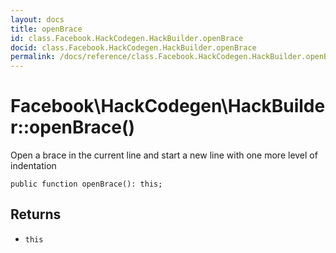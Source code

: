 ```yaml
---
layout: docs
title: openBrace
id: class.Facebook.HackCodegen.HackBuilder.openBrace
docid: class.Facebook.HackCodegen.HackBuilder.openBrace
permalink: /docs/reference/class.Facebook.HackCodegen.HackBuilder.openBrace/
---
```

# Facebook\\HackCodegen\\HackBuilder::openBrace()




Open a brace in the current line and start a new line
with one more level of indentation




``` Hack
public function openBrace(): this;
```




## Returns




* ` this `